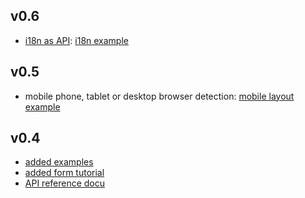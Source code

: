 ## v0.6
* [i18n as API](https://github.com/ma-ha/easy-web-app/tree/master/examples#guiaddlang--languageid--translations-): [i18n example](https://github.com/ma-ha/easy-web-app/blob/master/examples/i18n/index.js)

## v0.5
*  mobile phone, tablet or desktop browser detection: [mobile layout example](https://github.com/ma-ha/easy-web-app/tree/master/examples/mobile-detect) 

## v0.4
* [added examples](https://github.com/ma-ha/easy-web-app/tree/master/examples)
* [added form tutorial](https://github.com/ma-ha/easy-web-app/tree/master/examples/form-tutorial)
* [API reference docu](https://github.com/ma-ha/easy-web-app/tree/master/examples#api-reference)